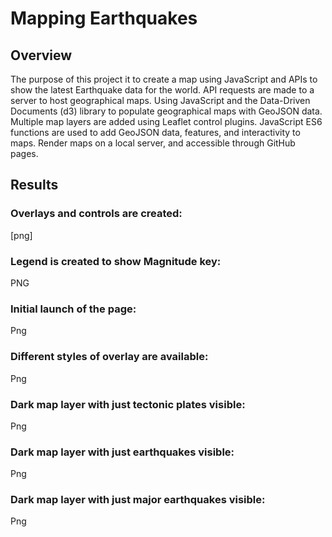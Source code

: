 # Mapping Earthquakes
## Overview
The purpose of this project it to create a map using JavaScript and APIs to show the latest Earthquake data for the world. API requests are made to a server to host geographical maps.  Using JavaScript and the Data-Driven Documents (d3) library to populate geographical maps with GeoJSON data. Multiple map layers are added using Leaflet control plugins. JavaScript ES6 functions are used to add GeoJSON data, features, and interactivity to maps. Render maps on a local server, and accessible through GitHub pages.
## Results
### Overlays and controls are created:
[png]
### Legend is created to show Magnitude key:
PNG
### Initial launch of the page:
Png
### Different styles of overlay are available:
Png
### Dark map layer with just tectonic plates visible:
Png
### Dark map layer with just earthquakes visible:
Png
### Dark map layer with just major earthquakes visible:
Png
